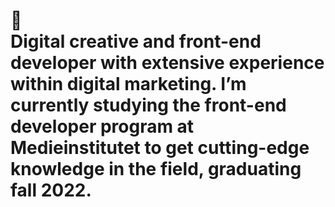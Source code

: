 # 👋 <br> Digital creative and front-end developer with extensive experience within digital marketing. I’m currently studying the front-end developer program at Medieinstitutet to get cutting-edge knowledge in the field, graduating fall 2022.
